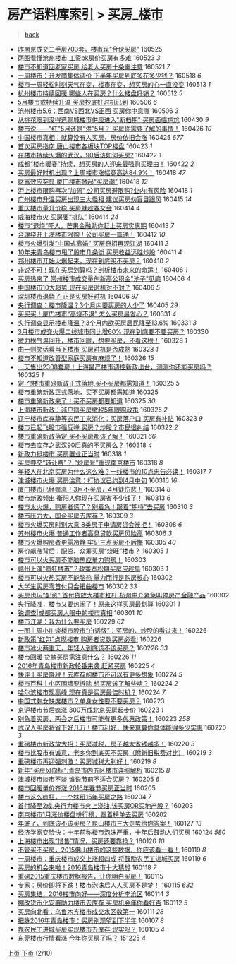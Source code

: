 [房产语料库索引](../../README.md)  > [买房_楼市](买房_楼市.md)
====
> [back](../README.md)

- [昨南京成交二手房703套，楼市现“合伙买房”](http://jkwz.applinzi.com/ittc/6836080749916455940.html#%E6%98%A8%E5%8D%97%E4%BA%AC%E6%88%90%E4%BA%A4%E4%BA%8C%E6%89%8B%E6%88%BF703%E5%A5%97%EF%BC%8C%E6%A5%BC%E5%B8%82%E7%8E%B0%E2%80%9C%E5%90%88%E4%BC%99%E4%B9%B0%E6%88%BF%E2%80%9D) 160525  
- [两图看懂沧州楼市 工资pk房价买房有多难](http://jkwz.applinzi.com/ittc/6835366423740023813.html#%E4%B8%A4%E5%9B%BE%E7%9C%8B%E6%87%82%E6%B2%A7%E5%B7%9E%E6%A5%BC%E5%B8%82+%E5%B7%A5%E8%B5%84pk%E6%88%BF%E4%BB%B7%E4%B9%B0%E6%88%BF%E6%9C%89%E5%A4%9A%E9%9A%BE) 160523 *3* 
- [楼市不知道回老家买房 给老人买房十条需注意](http://jkwz.applinzi.com/ittc/6834746474768106501.html#%E6%A5%BC%E5%B8%82%E4%B8%8D%E7%9F%A5%E9%81%93%E5%9B%9E%E8%80%81%E5%AE%B6%E4%B9%B0%E6%88%BF+%E7%BB%99%E8%80%81%E4%BA%BA%E4%B9%B0%E6%88%BF%E5%8D%81%E6%9D%A1%E9%9C%80%E6%B3%A8%E6%84%8F) 160521 *7* 
- [一周楼市：开发商集体调价 下半年买房到底多花多少钱？](http://jkwz.applinzi.com/ittc/6833110833349264389.html#%E4%B8%80%E5%91%A8%E6%A5%BC%E5%B8%82%EF%BC%9A%E5%BC%80%E5%8F%91%E5%95%86%E9%9B%86%E4%BD%93%E8%B0%83%E4%BB%B7+%E4%B8%8B%E5%8D%8A%E5%B9%B4%E4%B9%B0%E6%88%BF%E5%88%B0%E5%BA%95%E5%A4%9A%E8%8A%B1%E5%A4%9A%E5%B0%91%E9%92%B1%EF%BC%9F) 160518 *6* 
- [楼市一周轻松时刻天气在变，楼市在变，想买房的心一直没变](http://jkwz.applinzi.com/ittc/6831812593278518276.html#%E6%A5%BC%E5%B8%82%E4%B8%80%E5%91%A8%E8%BD%BB%E6%9D%BE%E6%97%B6%E5%88%BB%E5%A4%A9%E6%B0%94%E5%9C%A8%E5%8F%98%EF%BC%8C%E6%A5%BC%E5%B8%82%E5%9C%A8%E5%8F%98%EF%BC%8C%E6%83%B3%E4%B9%B0%E6%88%BF%E7%9A%84%E5%BF%83%E4%B8%80%E7%9B%B4%E6%B2%A1%E5%8F%98) 160513 *1* 
- [杭州楼市持续回暖 哪些人在买房？什么楼盘好销？](http://jkwz.applinzi.com/ittc/6831235947718771716.html#%E6%9D%AD%E5%B7%9E%E6%A5%BC%E5%B8%82%E6%8C%81%E7%BB%AD%E5%9B%9E%E6%9A%96+%E5%93%AA%E4%BA%9B%E4%BA%BA%E5%9C%A8%E4%B9%B0%E6%88%BF%EF%BC%9F%E4%BB%80%E4%B9%88%E6%A5%BC%E7%9B%98%E5%A5%BD%E9%94%80%EF%BC%9F) 160512 *5* 
- [5月楼市或持续升温 买房抄底好时机已到](http://jkwz.applinzi.com/ittc/6829022181933450245.html#5%E6%9C%88%E6%A5%BC%E5%B8%82%E6%88%96%E6%8C%81%E7%BB%AD%E5%8D%87%E6%B8%A9+%E4%B9%B0%E6%88%BF%E6%8A%84%E5%BA%95%E5%A5%BD%E6%97%B6%E6%9C%BA%E5%B7%B2%E5%88%B0) 160506 *6* 
- [沧州楼市5.6：西南VS西北VS正西 买房你中意哪](http://jkwz.applinzi.com/ittc/6829025269968798724.html#%E6%B2%A7%E5%B7%9E%E6%A5%BC%E5%B8%825.6%EF%BC%9A%E8%A5%BF%E5%8D%97VS%E8%A5%BF%E5%8C%97VS%E6%AD%A3%E8%A5%BF+%E4%B9%B0%E6%88%BF%E4%BD%A0%E4%B8%AD%E6%84%8F%E5%93%AA) 160506 *3* 
- [从挑花眼到没得选聊城楼市供应进入&quot;断档期&quot; 买房面临尴尬](http://jkwz.applinzi.com/ittc/6826798255547352068.html#%E4%BB%8E%E6%8C%91%E8%8A%B1%E7%9C%BC%E5%88%B0%E6%B2%A1%E5%BE%97%E9%80%89%E8%81%8A%E5%9F%8E%E6%A5%BC%E5%B8%82%E4%BE%9B%E5%BA%94%E8%BF%9B%E5%85%A5%26quot%3B%E6%96%AD%E6%A1%A3%E6%9C%9F%26quot%3B+%E4%B9%B0%E6%88%BF%E9%9D%A2%E4%B8%B4%E5%B0%B4%E5%B0%AC) 160430 *9* 
- [楼市说——&quot;红&quot;5月还是“洪”5月？ 买房你需要了解的事情！](http://jkwz.applinzi.com/ittc/6825424410051609605.html#%E6%A5%BC%E5%B8%82%E8%AF%B4%E2%80%94%E2%80%94%26quot%3B%E7%BA%A2%26quot%3B5%E6%9C%88%E8%BF%98%E6%98%AF%E2%80%9C%E6%B4%AA%E2%80%9D5%E6%9C%88%EF%BC%9F+%E4%B9%B0%E6%88%BF%E4%BD%A0%E9%9C%80%E8%A6%81%E4%BA%86%E8%A7%A3%E7%9A%84%E4%BA%8B%E6%83%85%EF%BC%81) 160426 *10* 
- [中国楼市真相：就算没有人买房，房价依旧会涨](http://jkwz.applinzi.com/ittc/6823965567153079301.html#%E4%B8%AD%E5%9B%BD%E6%A5%BC%E5%B8%82%E7%9C%9F%E7%9B%B8%EF%BC%9A%E5%B0%B1%E7%AE%97%E6%B2%A1%E6%9C%89%E4%BA%BA%E4%B9%B0%E6%88%BF%EF%BC%8C%E6%88%BF%E4%BB%B7%E4%BE%9D%E6%97%A7%E4%BC%9A%E6%B6%A8) 160425 *677* 
- [首次买房指南 唐山楼市各板块TOP楼盘](http://jkwz.applinzi.com/ittc/6824368876913427460.html#%E9%A6%96%E6%AC%A1%E4%B9%B0%E6%88%BF%E6%8C%87%E5%8D%97+%E5%94%90%E5%B1%B1%E6%A5%BC%E5%B8%82%E5%90%84%E6%9D%BF%E5%9D%97TOP%E6%A5%BC%E7%9B%98) 160423 *1* 
- [在楼市持续火爆的武汉，90后该如何买房?](http://jkwz.applinzi.com/ittc/6823967251220677637.html#%E5%9C%A8%E6%A5%BC%E5%B8%82%E6%8C%81%E7%BB%AD%E7%81%AB%E7%88%86%E7%9A%84%E6%AD%A6%E6%B1%89%EF%BC%8C90%E5%90%8E%E8%AF%A5%E5%A6%82%E4%BD%95%E4%B9%B0%E6%88%BF%3F) 160422 *1* 
- [成都“楼市暖春”持续，想买房的人迎来最强购买理由！](http://jkwz.applinzi.com/ittc/6823955351212655621.html#%E6%88%90%E9%83%BD%E2%80%9C%E6%A5%BC%E5%B8%82%E6%9A%96%E6%98%A5%E2%80%9D%E6%8C%81%E7%BB%AD%EF%BC%8C%E6%83%B3%E4%B9%B0%E6%88%BF%E7%9A%84%E4%BA%BA%E8%BF%8E%E6%9D%A5%E6%9C%80%E5%BC%BA%E8%B4%AD%E4%B9%B0%E7%90%86%E7%94%B1%EF%BC%81) 160422 *2* 
- [买房最好时机出现？上周楼市涨幅竟高达84.9%！](http://jkwz.applinzi.com/ittc/6822523115628135428.html#%E4%B9%B0%E6%88%BF%E6%9C%80%E5%A5%BD%E6%97%B6%E6%9C%BA%E5%87%BA%E7%8E%B0%EF%BC%9F%E4%B8%8A%E5%91%A8%E6%A5%BC%E5%B8%82%E6%B6%A8%E5%B9%85%E7%AB%9F%E9%AB%98%E8%BE%BE84.9%25%EF%BC%81) 160418 *47* 
- [财富效应突显 厦门楼市掀起“买房潮”](http://jkwz.applinzi.com/ittc/6822444532511540228.html#%E8%B4%A2%E5%AF%8C%E6%95%88%E5%BA%94%E7%AA%81%E6%98%BE+%E5%8E%A6%E9%97%A8%E6%A5%BC%E5%B8%82%E6%8E%80%E8%B5%B7%E2%80%9C%E4%B9%B0%E6%88%BF%E6%BD%AE%E2%80%9D) 160418 *12* 
- [沪上楼市限购再次&quot;加码&quot; 公司买房避限购?业内:有风险](http://jkwz.applinzi.com/ittc/6822375478690055173.html#%E6%B2%AA%E4%B8%8A%E6%A5%BC%E5%B8%82%E9%99%90%E8%B4%AD%E5%86%8D%E6%AC%A1%26quot%3B%E5%8A%A0%E7%A0%81%26quot%3B+%E5%85%AC%E5%8F%B8%E4%B9%B0%E6%88%BF%E9%81%BF%E9%99%90%E8%B4%AD%3F%E4%B8%9A%E5%86%85%3A%E6%9C%89%E9%A3%8E%E9%99%A9) 160418 *1* 
- [广州楼市升温买房出现三大怪相 建议买房勿盲目跟风](http://jkwz.applinzi.com/ittc/6821238134796715012.html#%E5%B9%BF%E5%B7%9E%E6%A5%BC%E5%B8%82%E5%8D%87%E6%B8%A9%E4%B9%B0%E6%88%BF%E5%87%BA%E7%8E%B0%E4%B8%89%E5%A4%A7%E6%80%AA%E7%9B%B8+%E5%BB%BA%E8%AE%AE%E4%B9%B0%E6%88%BF%E5%8B%BF%E7%9B%B2%E7%9B%AE%E8%B7%9F%E9%A3%8E) 160415 *14* 
- [重庆楼市量升价稳 买房就趁春交会](http://jkwz.applinzi.com/ittc/6820995486936728580.html#%E9%87%8D%E5%BA%86%E6%A5%BC%E5%B8%82%E9%87%8F%E5%8D%87%E4%BB%B7%E7%A8%B3+%E4%B9%B0%E6%88%BF%E5%B0%B1%E8%B6%81%E6%98%A5%E4%BA%A4%E4%BC%9A) 160414 *4* 
- [威海楼市火 买房要“排队”](http://jkwz.applinzi.com/ittc/6820844896604652549.html#%E5%A8%81%E6%B5%B7%E6%A5%BC%E5%B8%82%E7%81%AB+%E4%B9%B0%E6%88%BF%E8%A6%81%E2%80%9C%E6%8E%92%E9%98%9F%E2%80%9D) 160414 *24* 
- [楼市“退烧”吓人，芒果金融助你赶上买房实惠期](http://jkwz.applinzi.com/ittc/6820603554762851332.html#%E6%A5%BC%E5%B8%82%E2%80%9C%E9%80%80%E7%83%A7%E2%80%9D%E5%90%93%E4%BA%BA%EF%BC%8C%E8%8A%92%E6%9E%9C%E9%87%91%E8%9E%8D%E5%8A%A9%E4%BD%A0%E8%B5%B6%E4%B8%8A%E4%B9%B0%E6%88%BF%E5%AE%9E%E6%83%A0%E6%9C%9F) 160413 *7* 
- [合理绕开上海楼市限购！公司买房一篇通！](http://jkwz.applinzi.com/ittc/6820220606830085124.html#%E5%90%88%E7%90%86%E7%BB%95%E5%BC%80%E4%B8%8A%E6%B5%B7%E6%A5%BC%E5%B8%82%E9%99%90%E8%B4%AD%EF%BC%81%E5%85%AC%E5%8F%B8%E4%B9%B0%E6%88%BF%E4%B8%80%E7%AF%87%E9%80%9A%EF%BC%81) 160412 *10* 
- [楼市火爆引发“中国式离婚” 买房奇招再现江湖](http://jkwz.applinzi.com/ittc/6819872978141447173.html#%E6%A5%BC%E5%B8%82%E7%81%AB%E7%88%86%E5%BC%95%E5%8F%91%E2%80%9C%E4%B8%AD%E5%9B%BD%E5%BC%8F%E7%A6%BB%E5%A9%9A%E2%80%9D+%E4%B9%B0%E6%88%BF%E5%A5%87%E6%8B%9B%E5%86%8D%E7%8E%B0%E6%B1%9F%E6%B9%96) 160411 *2* 
- [10年来青岛楼市甩了股市几条街 买房收益远胜炒股](http://jkwz.applinzi.com/ittc/6819729226605265925.html#10%E5%B9%B4%E6%9D%A5%E9%9D%92%E5%B2%9B%E6%A5%BC%E5%B8%82%E7%94%A9%E4%BA%86%E8%82%A1%E5%B8%82%E5%87%A0%E6%9D%A1%E8%A1%97+%E4%B9%B0%E6%88%BF%E6%94%B6%E7%9B%8A%E8%BF%9C%E8%83%9C%E7%82%92%E8%82%A1) 160411 *4* 
- [郑州楼市开始火爆起来，现在到底买不买房？](http://jkwz.applinzi.com/ittc/6819603589290787844.html#%E9%83%91%E5%B7%9E%E6%A5%BC%E5%B8%82%E5%BC%80%E5%A7%8B%E7%81%AB%E7%88%86%E8%B5%B7%E6%9D%A5%EF%BC%8C%E7%8E%B0%E5%9C%A8%E5%88%B0%E5%BA%95%E4%B9%B0%E4%B8%8D%E4%B9%B0%E6%88%BF%EF%BC%9F) 160410 *2* 
- [非说不可！现在买房划算吗？剖析楼市未来的命运！](http://jkwz.applinzi.com/ittc/6818076923863237636.html#%E9%9D%9E%E8%AF%B4%E4%B8%8D%E5%8F%AF%EF%BC%81%E7%8E%B0%E5%9C%A8%E4%B9%B0%E6%88%BF%E5%88%92%E7%AE%97%E5%90%97%EF%BC%9F%E5%89%96%E6%9E%90%E6%A5%BC%E5%B8%82%E6%9C%AA%E6%9D%A5%E7%9A%84%E5%91%BD%E8%BF%90%EF%BC%81) 160406 *1* 
- [买房热来了 常州楼市成交量创新高公积金&quot;池子&quot;见底](http://jkwz.applinzi.com/ittc/6818027570867995652.html#%E4%B9%B0%E6%88%BF%E7%83%AD%E6%9D%A5%E4%BA%86+%E5%B8%B8%E5%B7%9E%E6%A5%BC%E5%B8%82%E6%88%90%E4%BA%A4%E9%87%8F%E5%88%9B%E6%96%B0%E9%AB%98%E5%85%AC%E7%A7%AF%E9%87%91%26quot%3B%E6%B1%A0%E5%AD%90%26quot%3B%E8%A7%81%E5%BA%95) 160406 *4* 
- [中国楼市10大趋势 现在买房时机对不对？](http://jkwz.applinzi.com/ittc/6817903097976210436.html#%E4%B8%AD%E5%9B%BD%E6%A5%BC%E5%B8%8210%E5%A4%A7%E8%B6%8B%E5%8A%BF+%E7%8E%B0%E5%9C%A8%E4%B9%B0%E6%88%BF%E6%97%B6%E6%9C%BA%E5%AF%B9%E4%B8%8D%E5%AF%B9%EF%BC%9F) 160406 *5* 
- [深圳楼市退烧了  正是买房好时机](http://jkwz.applinzi.com/ittc/6817904657019962373.html#%E6%B7%B1%E5%9C%B3%E6%A5%BC%E5%B8%82%E9%80%80%E7%83%A7%E4%BA%86++%E6%AD%A3%E6%98%AF%E4%B9%B0%E6%88%BF%E5%A5%BD%E6%97%B6%E6%9C%BA) 160406 *97* 
- [央行调查：楼市降温？3个月内要买房的人少了](http://jkwz.applinzi.com/ittc/6817556795224491012.html#%E5%A4%AE%E8%A1%8C%E8%B0%83%E6%9F%A5%EF%BC%9A%E6%A5%BC%E5%B8%82%E9%99%8D%E6%B8%A9%EF%BC%9F3%E4%B8%AA%E6%9C%88%E5%86%85%E8%A6%81%E4%B9%B0%E6%88%BF%E7%9A%84%E4%BA%BA%E5%B0%91%E4%BA%86) 160405 *29* 
- [买买买！厦门楼市“高烧不退” 怎么买房最省心？](http://jkwz.applinzi.com/ittc/6815822424838767621.html#%E4%B9%B0%E4%B9%B0%E4%B9%B0%EF%BC%81%E5%8E%A6%E9%97%A8%E6%A5%BC%E5%B8%82%E2%80%9C%E9%AB%98%E7%83%A7%E4%B8%8D%E9%80%80%E2%80%9D+%E6%80%8E%E4%B9%88%E4%B9%B0%E6%88%BF%E6%9C%80%E7%9C%81%E5%BF%83%EF%BC%9F) 160331 *4* 
- [央行调查显示楼市降温？3个月内欲买房居民降至13.6%](http://jkwz.applinzi.com/ittc/6815815007673517061.html#%E5%A4%AE%E8%A1%8C%E8%B0%83%E6%9F%A5%E6%98%BE%E7%A4%BA%E6%A5%BC%E5%B8%82%E9%99%8D%E6%B8%A9%EF%BC%9F3%E4%B8%AA%E6%9C%88%E5%86%85%E6%AC%B2%E4%B9%B0%E6%88%BF%E5%B1%85%E6%B0%91%E9%99%8D%E8%87%B313.6%25) 160331 *3* 
- [3月楼市成交火爆二线城市同比增60% 现在到底要不要买房？](http://jkwz.applinzi.com/ittc/6815441557469529092.html#3%E6%9C%88%E6%A5%BC%E5%B8%82%E6%88%90%E4%BA%A4%E7%81%AB%E7%88%86%E4%BA%8C%E7%BA%BF%E5%9F%8E%E5%B8%82%E5%90%8C%E6%AF%94%E5%A2%9E60%25+%E7%8E%B0%E5%9C%A8%E5%88%B0%E5%BA%95%E8%A6%81%E4%B8%8D%E8%A6%81%E4%B9%B0%E6%88%BF%EF%BC%9F) 160330  
- [微力榜气温回升，楼市回暖，想要买房，还看这榜！](http://jkwz.applinzi.com/ittc/6814709299863356421.html#%E5%BE%AE%E5%8A%9B%E6%A6%9C%E6%B0%94%E6%B8%A9%E5%9B%9E%E5%8D%87%EF%BC%8C%E6%A5%BC%E5%B8%82%E5%9B%9E%E6%9A%96%EF%BC%8C%E6%83%B3%E8%A6%81%E4%B9%B0%E6%88%BF%EF%BC%8C%E8%BF%98%E7%9C%8B%E8%BF%99%E6%A6%9C%EF%BC%81) 160328 *1* 
- [由一则笑话看当下楼市 买房时机是否成熟](http://jkwz.applinzi.com/ittc/6814596551405995012.html#%E7%94%B1%E4%B8%80%E5%88%99%E7%AC%91%E8%AF%9D%E7%9C%8B%E5%BD%93%E4%B8%8B%E6%A5%BC%E5%B8%82+%E4%B9%B0%E6%88%BF%E6%97%B6%E6%9C%BA%E6%98%AF%E5%90%A6%E6%88%90%E7%86%9F) 160328 *1* 
- [楼市不知道改善型家庭买房有麻烦了！](http://jkwz.applinzi.com/ittc/6813967713630159877.html#%E6%A5%BC%E5%B8%82%E4%B8%8D%E7%9F%A5%E9%81%93%E6%94%B9%E5%96%84%E5%9E%8B%E5%AE%B6%E5%BA%AD%E4%B9%B0%E6%88%BF%E6%9C%89%E9%BA%BB%E7%83%A6%E4%BA%86%EF%BC%81) 160326 *15* 
- [一天售出2308套房！上海最严楼市调控新政出台，测测你还能买房吗？](http://jkwz.applinzi.com/ittc/6813626505561113605.html#%E4%B8%80%E5%A4%A9%E5%94%AE%E5%87%BA2308%E5%A5%97%E6%88%BF%EF%BC%81%E4%B8%8A%E6%B5%B7%E6%9C%80%E4%B8%A5%E6%A5%BC%E5%B8%82%E8%B0%83%E6%8E%A7%E6%96%B0%E6%94%BF%E5%87%BA%E5%8F%B0%EF%BC%8C%E6%B5%8B%E6%B5%8B%E4%BD%A0%E8%BF%98%E8%83%BD%E4%B9%B0%E6%88%BF%E5%90%97%EF%BC%9F) 160325 *1* 
- [定了!楼市重磅新政正式落地,买不买房都需知道！](http://jkwz.applinzi.com/ittc/6813624799955780612.html#%E5%AE%9A%E4%BA%86%21%E6%A5%BC%E5%B8%82%E9%87%8D%E7%A3%85%E6%96%B0%E6%94%BF%E6%AD%A3%E5%BC%8F%E8%90%BD%E5%9C%B0%2C%E4%B9%B0%E4%B8%8D%E4%B9%B0%E6%88%BF%E9%83%BD%E9%9C%80%E7%9F%A5%E9%81%93%EF%BC%81) 160325 *5* 
- [楼市重磅新政正式落地，买不买房都需知道](http://jkwz.applinzi.com/ittc/6813595840836797444.html#%E6%A5%BC%E5%B8%82%E9%87%8D%E7%A3%85%E6%96%B0%E6%94%BF%E6%AD%A3%E5%BC%8F%E8%90%BD%E5%9C%B0%EF%BC%8C%E4%B9%B0%E4%B8%8D%E4%B9%B0%E6%88%BF%E9%83%BD%E9%9C%80%E7%9F%A5%E9%81%93) 160325  
- [楼市重磅新政来了！买不买房都要知道](http://jkwz.applinzi.com/ittc/6813543493049779205.html#%E6%A5%BC%E5%B8%82%E9%87%8D%E7%A3%85%E6%96%B0%E6%94%BF%E6%9D%A5%E4%BA%86%EF%BC%81%E4%B9%B0%E4%B8%8D%E4%B9%B0%E6%88%BF%E9%83%BD%E8%A6%81%E7%9F%A5%E9%81%93) 160325 *30* 
- [上海楼市新政：非户籍买房缴税5年限购政策](http://jkwz.applinzi.com/ittc/6813474040941380612.html#%E4%B8%8A%E6%B5%B7%E6%A5%BC%E5%B8%82%E6%96%B0%E6%94%BF%EF%BC%9A%E9%9D%9E%E6%88%B7%E7%B1%8D%E4%B9%B0%E6%88%BF%E7%BC%B4%E7%A8%8E5%E5%B9%B4%E9%99%90%E8%B4%AD%E6%94%BF%E7%AD%96) 160325 *2* 
- [辽宁楼市库存静等农民工来消化：买房落户口 买房有补贴](http://jkwz.applinzi.com/ittc/6812729886334518276.html#%E8%BE%BD%E5%AE%81%E6%A5%BC%E5%B8%82%E5%BA%93%E5%AD%98%E9%9D%99%E7%AD%89%E5%86%9C%E6%B0%91%E5%B7%A5%E6%9D%A5%E6%B6%88%E5%8C%96%EF%BC%9A%E4%B9%B0%E6%88%BF%E8%90%BD%E6%88%B7%E5%8F%A3+%E4%B9%B0%E6%88%BF%E6%9C%89%E8%A1%A5%E8%B4%B4) 160323 *9* 
- [楼市已起飞股市强反弹 买房？炒股？市民很纠结](http://jkwz.applinzi.com/ittc/6812324421494637573.html#%E6%A5%BC%E5%B8%82%E5%B7%B2%E8%B5%B7%E9%A3%9E%E8%82%A1%E5%B8%82%E5%BC%BA%E5%8F%8D%E5%BC%B9+%E4%B9%B0%E6%88%BF%EF%BC%9F%E7%82%92%E8%82%A1%EF%BC%9F%E5%B8%82%E6%B0%91%E5%BE%88%E7%BA%A0%E7%BB%93) 160322 *2* 
- [楼市重磅新政落定 买不买房都该了解！](http://jkwz.applinzi.com/ittc/6812071959403693060.html#%E6%A5%BC%E5%B8%82%E9%87%8D%E7%A3%85%E6%96%B0%E6%94%BF%E8%90%BD%E5%AE%9A+%E4%B9%B0%E4%B8%8D%E4%B9%B0%E6%88%BF%E9%83%BD%E8%AF%A5%E4%BA%86%E8%A7%A3%EF%BC%81) 160321 *66* 
- [楼市去库存之武汉90后真的不买房么？](http://jkwz.applinzi.com/ittc/6810956791634461701.html#%E6%A5%BC%E5%B8%82%E5%8E%BB%E5%BA%93%E5%AD%98%E4%B9%8B%E6%AD%A6%E6%B1%8990%E5%90%8E%E7%9C%9F%E7%9A%84%E4%B8%8D%E4%B9%B0%E6%88%BF%E4%B9%88%EF%BC%9F) 160318 *4* 
- [新政力挺楼市 买房置业正当时](http://jkwz.applinzi.com/ittc/6810598602321691653.html#%E6%96%B0%E6%94%BF%E5%8A%9B%E6%8C%BA%E6%A5%BC%E5%B8%82+%E4%B9%B0%E6%88%BF%E7%BD%AE%E4%B8%9A%E6%AD%A3%E5%BD%93%E6%97%B6) 160318 *1* 
- [买房要交“转让费”？ “炒房号”重现南京楼市](http://jkwz.applinzi.com/ittc/6810808310567535620.html#%E4%B9%B0%E6%88%BF%E8%A6%81%E4%BA%A4%E2%80%9C%E8%BD%AC%E8%AE%A9%E8%B4%B9%E2%80%9D%EF%BC%9F+%E2%80%9C%E7%82%92%E6%88%BF%E5%8F%B7%E2%80%9D%E9%87%8D%E7%8E%B0%E5%8D%97%E4%BA%AC%E6%A5%BC%E5%B8%82) 160318 *8* 
- [年轻人在北京买房为什么这么难？一线楼市的10点忠告必读！](http://jkwz.applinzi.com/ittc/6810577611654693893.html#%E5%B9%B4%E8%BD%BB%E4%BA%BA%E5%9C%A8%E5%8C%97%E4%BA%AC%E4%B9%B0%E6%88%BF%E4%B8%BA%E4%BB%80%E4%B9%88%E8%BF%99%E4%B9%88%E9%9A%BE%EF%BC%9F%E4%B8%80%E7%BA%BF%E6%A5%BC%E5%B8%82%E7%9A%8410%E7%82%B9%E5%BF%A0%E5%91%8A%E5%BF%85%E8%AF%BB%EF%BC%81) 160317 *7* 
- [津城楼市火爆 买房注意：打协议已约到4月中旬](http://jkwz.applinzi.com/ittc/6810114731037688837.html#%E6%B4%A5%E5%9F%8E%E6%A5%BC%E5%B8%82%E7%81%AB%E7%88%86+%E4%B9%B0%E6%88%BF%E6%B3%A8%E6%84%8F%EF%BC%9A%E6%89%93%E5%8D%8F%E8%AE%AE%E5%B7%B2%E7%BA%A6%E5%88%B04%E6%9C%88%E4%B8%AD%E6%97%AC) 160316 *16* 
- [厦门楼市已经疯涨！3月不买房，4月徒伤悲！](http://jkwz.applinzi.com/ittc/6809419188007355397.html#%E5%8E%A6%E9%97%A8%E6%A5%BC%E5%B8%82%E5%B7%B2%E7%BB%8F%E7%96%AF%E6%B6%A8%EF%BC%813%E6%9C%88%E4%B8%8D%E4%B9%B0%E6%88%BF%EF%BC%8C4%E6%9C%88%E5%BE%92%E4%BC%A4%E6%82%B2%EF%BC%81) 160314 *8* 
- [楼市新政频出 衡阳人你现在买房省不少钱了！](http://jkwz.applinzi.com/ittc/6809105721857672196.html#%E6%A5%BC%E5%B8%82%E6%96%B0%E6%94%BF%E9%A2%91%E5%87%BA+%E8%A1%A1%E9%98%B3%E4%BA%BA%E4%BD%A0%E7%8E%B0%E5%9C%A8%E4%B9%B0%E6%88%BF%E7%9C%81%E4%B8%8D%E5%B0%91%E9%92%B1%E4%BA%86%EF%BC%81) 160313 *6* 
- [楼市太火爆，购房者慌了？别着急！跟着“期待”去买房](http://jkwz.applinzi.com/ittc/6807849151844844549.html#%E6%A5%BC%E5%B8%82%E5%A4%AA%E7%81%AB%E7%88%86%EF%BC%8C%E8%B4%AD%E6%88%BF%E8%80%85%E6%85%8C%E4%BA%86%EF%BC%9F%E5%88%AB%E7%9D%80%E6%80%A5%EF%BC%81%E8%B7%9F%E7%9D%80%E2%80%9C%E6%9C%9F%E5%BE%85%E2%80%9D%E5%8E%BB%E4%B9%B0%E6%88%BF) 160310 *3* 
- [楼市压力大，国企买房去库存？](http://jkwz.applinzi.com/ittc/6807525875612386309.html#%E6%A5%BC%E5%B8%82%E5%8E%8B%E5%8A%9B%E5%A4%A7%EF%BC%8C%E5%9B%BD%E4%BC%81%E4%B9%B0%E6%88%BF%E5%8E%BB%E5%BA%93%E5%AD%98%EF%BC%9F) 160309 *3* 
- [楼市火爆买房时别大意 8类房子申请房贷会被拒！](http://jkwz.applinzi.com/ittc/6807246779393246213.html#%E6%A5%BC%E5%B8%82%E7%81%AB%E7%88%86%E4%B9%B0%E6%88%BF%E6%97%B6%E5%88%AB%E5%A4%A7%E6%84%8F+8%E7%B1%BB%E6%88%BF%E5%AD%90%E7%94%B3%E8%AF%B7%E6%88%BF%E8%B4%B7%E4%BC%9A%E8%A2%AB%E6%8B%92%EF%BC%81) 160308 *6* 
- [苏州楼市火爆 普通工作者高息贷款买房风险高](http://jkwz.applinzi.com/ittc/6806525646620591108.html#%E8%8B%8F%E5%B7%9E%E6%A5%BC%E5%B8%82%E7%81%AB%E7%88%86+%E6%99%AE%E9%80%9A%E5%B7%A5%E4%BD%9C%E8%80%85%E9%AB%98%E6%81%AF%E8%B4%B7%E6%AC%BE%E4%B9%B0%E6%88%BF%E9%A3%8E%E9%99%A9%E9%AB%98) 160306 *3* 
- [楼市火爆购房者更需冷静 牢记三点买房不后悔](http://jkwz.applinzi.com/ittc/6806146920409990148.html#%E6%A5%BC%E5%B8%82%E7%81%AB%E7%88%86%E8%B4%AD%E6%88%BF%E8%80%85%E6%9B%B4%E9%9C%80%E5%86%B7%E9%9D%99+%E7%89%A2%E8%AE%B0%E4%B8%89%E7%82%B9%E4%B9%B0%E6%88%BF%E4%B8%8D%E5%90%8E%E6%82%94) 160305 *40* 
- [房价飙涨背后：配资、众筹买房“烧旺”楼市？](http://jkwz.applinzi.com/ittc/6805698571433149444.html#%E6%88%BF%E4%BB%B7%E9%A3%99%E6%B6%A8%E8%83%8C%E5%90%8E%EF%BC%9A%E9%85%8D%E8%B5%84%E3%80%81%E4%BC%97%E7%AD%B9%E4%B9%B0%E6%88%BF%E2%80%9C%E7%83%A7%E6%97%BA%E2%80%9D%E6%A5%BC%E5%B8%82%EF%BC%9F) 160305 *1* 
- [楼市可以火买房不能脑热应量力购房！](http://jkwz.applinzi.com/ittc/6805427653876122629.html#%E6%A5%BC%E5%B8%82%E5%8F%AF%E4%BB%A5%E7%81%AB%E4%B9%B0%E6%88%BF%E4%B8%8D%E8%83%BD%E8%84%91%E7%83%AD%E5%BA%94%E9%87%8F%E5%8A%9B%E8%B4%AD%E6%88%BF%EF%BC%81) 160303  
- [赣州上演“疯狂楼市”？政策宽松期买房应趁早](http://jkwz.applinzi.com/ittc/6805427507113247749.html#%E8%B5%A3%E5%B7%9E%E4%B8%8A%E6%BC%94%E2%80%9C%E7%96%AF%E7%8B%82%E6%A5%BC%E5%B8%82%E2%80%9D%EF%BC%9F%E6%94%BF%E7%AD%96%E5%AE%BD%E6%9D%BE%E6%9C%9F%E4%B9%B0%E6%88%BF%E5%BA%94%E8%B6%81%E6%97%A9) 160303 *1* 
- [楼市可以火热买房不能脑热 量力而行是购房核心](http://jkwz.applinzi.com/ittc/6804995830478013445.html#%E6%A5%BC%E5%B8%82%E5%8F%AF%E4%BB%A5%E7%81%AB%E7%83%AD%E4%B9%B0%E6%88%BF%E4%B8%8D%E8%83%BD%E8%84%91%E7%83%AD+%E9%87%8F%E5%8A%9B%E8%80%8C%E8%A1%8C%E6%98%AF%E8%B4%AD%E6%88%BF%E6%A0%B8%E5%BF%83) 160302  
- [大学生买房零首付只会扭曲楼市](http://jkwz.applinzi.com/ittc/6804924164083287045.html#%E5%A4%A7%E5%AD%A6%E7%94%9F%E4%B9%B0%E6%88%BF%E9%9B%B6%E9%A6%96%E4%BB%98%E5%8F%AA%E4%BC%9A%E6%89%AD%E6%9B%B2%E6%A5%BC%E5%B8%82) 160302 *33* 
- [买房也玩“配资” 首付贷放大楼市杠杆 杭州中介紧急叫停房产金融产品](http://jkwz.applinzi.com/ittc/6804875652746445829.html#%E4%B9%B0%E6%88%BF%E4%B9%9F%E7%8E%A9%E2%80%9C%E9%85%8D%E8%B5%84%E2%80%9D+%E9%A6%96%E4%BB%98%E8%B4%B7%E6%94%BE%E5%A4%A7%E6%A5%BC%E5%B8%82%E6%9D%A0%E6%9D%86+%E6%9D%AD%E5%B7%9E%E4%B8%AD%E4%BB%8B%E7%B4%A7%E6%80%A5%E5%8F%AB%E5%81%9C%E6%88%BF%E4%BA%A7%E9%87%91%E8%9E%8D%E4%BA%A7%E5%93%81) 160302  
- [央行降准，楼市又要热闹了！原来这样买房最划算](http://jkwz.applinzi.com/ittc/6804581521981703173.html#%E5%A4%AE%E8%A1%8C%E9%99%8D%E5%87%86%EF%BC%8C%E6%A5%BC%E5%B8%82%E5%8F%88%E8%A6%81%E7%83%AD%E9%97%B9%E4%BA%86%EF%BC%81%E5%8E%9F%E6%9D%A5%E8%BF%99%E6%A0%B7%E4%B9%B0%E6%88%BF%E6%9C%80%E5%88%92%E7%AE%97) 160301 *1* 
- [锐调查|成都买房人眼中的楼市真相](http://jkwz.applinzi.com/ittc/6804568786136990724.html#%E9%94%90%E8%B0%83%E6%9F%A5%7C%E6%88%90%E9%83%BD%E4%B9%B0%E6%88%BF%E4%BA%BA%E7%9C%BC%E4%B8%AD%E7%9A%84%E6%A5%BC%E5%B8%82%E7%9C%9F%E7%9B%B8) 160301 *10* 
- [楼市江湖：我为什么要买房](http://jkwz.applinzi.com/ittc/6804186896863331333.html#%E6%A5%BC%E5%B8%82%E6%B1%9F%E6%B9%96%EF%BC%9A%E6%88%91%E4%B8%BA%E4%BB%80%E4%B9%88%E8%A6%81%E4%B9%B0%E6%88%BF) 160229 *62* 
- [一图｜周小川谈楼市股市“白话版”：买房的、炒股的看过来！](http://jkwz.applinzi.com/ittc/6803230736412836868.html#%E4%B8%80%E5%9B%BE%EF%BD%9C%E5%91%A8%E5%B0%8F%E5%B7%9D%E8%B0%88%E6%A5%BC%E5%B8%82%E8%82%A1%E5%B8%82%E2%80%9C%E7%99%BD%E8%AF%9D%E7%89%88%E2%80%9D%EF%BC%9A%E4%B9%B0%E6%88%BF%E7%9A%84%E3%80%81%E7%82%92%E8%82%A1%E7%9A%84%E7%9C%8B%E8%BF%87%E6%9D%A5%EF%BC%81) 160226  
- [新政策&quot;红包&quot;点燃楼市 购房者贷款买房必看!](http://jkwz.applinzi.com/ittc/6803181333954167812.html#%E6%96%B0%E6%94%BF%E7%AD%96%26quot%3B%E7%BA%A2%E5%8C%85%26quot%3B%E7%82%B9%E7%87%83%E6%A5%BC%E5%B8%82+%E8%B4%AD%E6%88%BF%E8%80%85%E8%B4%B7%E6%AC%BE%E4%B9%B0%E6%88%BF%E5%BF%85%E7%9C%8B%21) 160226  
- [楼市冰火两重天，年轻人到底该不该买房？](http://jkwz.applinzi.com/ittc/6803160298370368516.html#%E6%A5%BC%E5%B8%82%E5%86%B0%E7%81%AB%E4%B8%A4%E9%87%8D%E5%A4%A9%EF%BC%8C%E5%B9%B4%E8%BD%BB%E4%BA%BA%E5%88%B0%E5%BA%95%E8%AF%A5%E4%B8%8D%E8%AF%A5%E4%B9%B0%E6%88%BF%EF%BC%9F) 160226 *33* 
- [楼市回暖  贷款买房需注意什么？](http://jkwz.applinzi.com/ittc/6803160811069506565.html#%E6%A5%BC%E5%B8%82%E5%9B%9E%E6%9A%96++%E8%B4%B7%E6%AC%BE%E4%B9%B0%E6%88%BF%E9%9C%80%E6%B3%A8%E6%84%8F%E4%BB%80%E4%B9%88%EF%BC%9F) 160226 *11* 
- [2016年青岛楼市新政轮番来袭 赶紧买房](http://jkwz.applinzi.com/ittc/6802763290358842372.html#2016%E5%B9%B4%E9%9D%92%E5%B2%9B%E6%A5%BC%E5%B8%82%E6%96%B0%E6%94%BF%E8%BD%AE%E7%95%AA%E6%9D%A5%E8%A2%AD+%E8%B5%B6%E7%B4%A7%E4%B9%B0%E6%88%BF) 160225 *4* 
- [快评丨买房降税！去库存的楼市还可以有更多想象](http://jkwz.applinzi.com/ittc/6802418391889478660.html#%E5%BF%AB%E8%AF%84%E4%B8%A8%E4%B9%B0%E6%88%BF%E9%99%8D%E7%A8%8E%EF%BC%81%E5%8E%BB%E5%BA%93%E5%AD%98%E7%9A%84%E6%A5%BC%E5%B8%82%E8%BF%98%E5%8F%AF%E4%BB%A5%E6%9C%89%E6%9B%B4%E5%A4%9A%E6%83%B3%E8%B1%A1) 160224 *5* 
- [楼市百科｜小区围墙要拆除 想买房该了解些啥？](http://jkwz.applinzi.com/ittc/6802399114604053508.html#%E6%A5%BC%E5%B8%82%E7%99%BE%E7%A7%91%EF%BD%9C%E5%B0%8F%E5%8C%BA%E5%9B%B4%E5%A2%99%E8%A6%81%E6%8B%86%E9%99%A4+%E6%83%B3%E4%B9%B0%E6%88%BF%E8%AF%A5%E4%BA%86%E8%A7%A3%E4%BA%9B%E5%95%A5%EF%BC%9F) 160224 *2* 
- [哈尔滨楼市现高峰 现在真是买房最佳时机？](http://jkwz.applinzi.com/ittc/6802300231160955908.html#%E5%93%88%E5%B0%94%E6%BB%A8%E6%A5%BC%E5%B8%82%E7%8E%B0%E9%AB%98%E5%B3%B0+%E7%8E%B0%E5%9C%A8%E7%9C%9F%E6%98%AF%E4%B9%B0%E6%88%BF%E6%9C%80%E4%BD%B3%E6%97%B6%E6%9C%BA%EF%BC%9F) 160224 *7* 
- [中国式剩女缺席楼市？单身女性要不要买房？](http://jkwz.applinzi.com/ittc/6802083505802576900.html#%E4%B8%AD%E5%9B%BD%E5%BC%8F%E5%89%A9%E5%A5%B3%E7%BC%BA%E5%B8%AD%E6%A5%BC%E5%B8%82%EF%BC%9F%E5%8D%95%E8%BA%AB%E5%A5%B3%E6%80%A7%E8%A6%81%E4%B8%8D%E8%A6%81%E4%B9%B0%E6%88%BF%EF%BC%9F) 160223  
- [京沪楼市节后疯涨 300万成北京买房起步价](http://jkwz.applinzi.com/ittc/6802052555093836805.html#%E4%BA%AC%E6%B2%AA%E6%A5%BC%E5%B8%82%E8%8A%82%E5%90%8E%E7%96%AF%E6%B6%A8+300%E4%B8%87%E6%88%90%E5%8C%97%E4%BA%AC%E4%B9%B0%E6%88%BF%E8%B5%B7%E6%AD%A5%E4%BB%B7) 160223 *1* 
- [别急着买房，两会之后楼市可能有更多优惠政策！](http://jkwz.applinzi.com/ittc/6801981309241000965.html#%E5%88%AB%E6%80%A5%E7%9D%80%E4%B9%B0%E6%88%BF%EF%BC%8C%E4%B8%A4%E4%BC%9A%E4%B9%8B%E5%90%8E%E6%A5%BC%E5%B8%82%E5%8F%AF%E8%83%BD%E6%9C%89%E6%9B%B4%E5%A4%9A%E4%BC%98%E6%83%A0%E6%94%BF%E7%AD%96%EF%BC%81) 160223 *258* 
- [武汉人买房将省下好几万！楼市利好，快来算算你具体能得多少实惠](http://jkwz.applinzi.com/ittc/6800822415298921477.html#%E6%AD%A6%E6%B1%89%E4%BA%BA%E4%B9%B0%E6%88%BF%E5%B0%86%E7%9C%81%E4%B8%8B%E5%A5%BD%E5%87%A0%E4%B8%87%EF%BC%81%E6%A5%BC%E5%B8%82%E5%88%A9%E5%A5%BD%EF%BC%8C%E5%BF%AB%E6%9D%A5%E7%AE%97%E7%AE%97%E4%BD%A0%E5%85%B7%E4%BD%93%E8%83%BD%E5%BE%97%E5%A4%9A%E5%B0%91%E5%AE%9E%E6%83%A0) 160220 *3* 
- [重磅楼市新政放大招：买房减税，房子越大省钱越多！](http://jkwz.applinzi.com/ittc/6800821405268575236.html#%E9%87%8D%E7%A3%85%E6%A5%BC%E5%B8%82%E6%96%B0%E6%94%BF%E6%94%BE%E5%A4%A7%E6%8B%9B%EF%BC%9A%E4%B9%B0%E6%88%BF%E5%87%8F%E7%A8%8E%EF%BC%8C%E6%88%BF%E5%AD%90%E8%B6%8A%E5%A4%A7%E7%9C%81%E9%92%B1%E8%B6%8A%E5%A4%9A%EF%BC%81) 160220 *3* 
- [楼市比股市有诚意，老乡你到底买不买房（附新旧税费对比）](http://jkwz.applinzi.com/ittc/6800663382533342212.html#%E6%A5%BC%E5%B8%82%E6%AF%94%E8%82%A1%E5%B8%82%E6%9C%89%E8%AF%9A%E6%84%8F%EF%BC%8C%E8%80%81%E4%B9%A1%E4%BD%A0%E5%88%B0%E5%BA%95%E4%B9%B0%E4%B8%8D%E4%B9%B0%E6%88%BF%EF%BC%88%E9%99%84%E6%96%B0%E6%97%A7%E7%A8%8E%E8%B4%B9%E5%AF%B9%E6%AF%94%EF%BC%89) 160219 *3* 
- [重磅楼市再迎强刺激：买房减税大利好！](http://jkwz.applinzi.com/ittc/6800603339821679621.html#%E9%87%8D%E7%A3%85%E6%A5%BC%E5%B8%82%E5%86%8D%E8%BF%8E%E5%BC%BA%E5%88%BA%E6%BF%80%EF%BC%9A%E4%B9%B0%E6%88%BF%E5%87%8F%E7%A8%8E%E5%A4%A7%E5%88%A9%E5%A5%BD%EF%BC%81) 160219 *8* 
- [新年&quot;买房风向标&quot;:青岛市内五区楼市详细解析](http://jkwz.applinzi.com/ittc/6798950061358711812.html#%E6%96%B0%E5%B9%B4%26quot%3B%E4%B9%B0%E6%88%BF%E9%A3%8E%E5%90%91%E6%A0%87%26quot%3B%3A%E9%9D%92%E5%B2%9B%E5%B8%82%E5%86%85%E4%BA%94%E5%8C%BA%E6%A5%BC%E5%B8%82%E8%AF%A6%E7%BB%86%E8%A7%A3%E6%9E%90) 160215 *8* 
- [津城楼市淡市不淡 谁说节前不适合买房？](http://jkwz.applinzi.com/ittc/6795353904686564357.html#%E6%B4%A5%E5%9F%8E%E6%A5%BC%E5%B8%82%E6%B7%A1%E5%B8%82%E4%B8%8D%E6%B7%A1+%E8%B0%81%E8%AF%B4%E8%8A%82%E5%89%8D%E4%B8%8D%E9%80%82%E5%90%88%E4%B9%B0%E6%88%BF%EF%BC%9F) 160205 *6* 
- [楼市回暖量价齐涨 2016年春节买房正当时](http://jkwz.applinzi.com/ittc/6795258034481792004.html#%E6%A5%BC%E5%B8%82%E5%9B%9E%E6%9A%96%E9%87%8F%E4%BB%B7%E9%BD%90%E6%B6%A8+2016%E5%B9%B4%E6%98%A5%E8%8A%82%E4%B9%B0%E6%88%BF%E6%AD%A3%E5%BD%93%E6%97%B6) 160205  
- [楼市这么疯狂，一个妹纸15年买房之路](http://jkwz.applinzi.com/ittc/6794918188953371653.html#%E6%A5%BC%E5%B8%82%E8%BF%99%E4%B9%88%E7%96%AF%E7%8B%82%EF%BC%8C%E4%B8%80%E4%B8%AA%E5%A6%B9%E7%BA%B815%E5%B9%B4%E4%B9%B0%E6%88%BF%E4%B9%8B%E8%B7%AF) 160204 *7* 
- [首付降至2成,央行为楼市火上浇油,该买房OR买地产股？](http://jkwz.applinzi.com/ittc/6794564985124553733.html#%E9%A6%96%E4%BB%98%E9%99%8D%E8%87%B32%E6%88%90%2C%E5%A4%AE%E8%A1%8C%E4%B8%BA%E6%A5%BC%E5%B8%82%E7%81%AB%E4%B8%8A%E6%B5%87%E6%B2%B9%2C%E8%AF%A5%E4%B9%B0%E6%88%BFOR%E4%B9%B0%E5%9C%B0%E4%BA%A7%E8%82%A1%EF%BC%9F) 160203  
- [南京楼市1月涨价楼盘排行榜，跟着榜单去买房](http://jkwz.applinzi.com/ittc/6794259946673800197.html#%E5%8D%97%E4%BA%AC%E6%A5%BC%E5%B8%821%E6%9C%88%E6%B6%A8%E4%BB%B7%E6%A5%BC%E7%9B%98%E6%8E%92%E8%A1%8C%E6%A6%9C%EF%BC%8C%E8%B7%9F%E7%9D%80%E6%A6%9C%E5%8D%95%E5%8E%BB%E4%B9%B0%E6%88%BF) 160202  
- [年底了，到底该不该买房？昆山楼市三大走势给你答案！](http://jkwz.applinzi.com/ittc/6791643138171077637.html#%E5%B9%B4%E5%BA%95%E4%BA%86%EF%BC%8C%E5%88%B0%E5%BA%95%E8%AF%A5%E4%B8%8D%E8%AF%A5%E4%B9%B0%E6%88%BF%EF%BC%9F%E6%98%86%E5%B1%B1%E6%A5%BC%E5%B8%82%E4%B8%89%E5%A4%A7%E8%B5%B0%E5%8A%BF%E7%BB%99%E4%BD%A0%E7%AD%94%E6%A1%88%EF%BC%81) 160127 *13* 
- [经济学家变脸快：十年前称楼市泡沫严重，十年后鼓动人们买房](http://jkwz.applinzi.com/ittc/6790672844493161476.html#%E7%BB%8F%E6%B5%8E%E5%AD%A6%E5%AE%B6%E5%8F%98%E8%84%B8%E5%BF%AB%EF%BC%9A%E5%8D%81%E5%B9%B4%E5%89%8D%E7%A7%B0%E6%A5%BC%E5%B8%82%E6%B3%A1%E6%B2%AB%E4%B8%A5%E9%87%8D%EF%BC%8C%E5%8D%81%E5%B9%B4%E5%90%8E%E9%BC%93%E5%8A%A8%E4%BA%BA%E4%BB%AC%E4%B9%B0%E6%88%BF) 160124 *580* 
- [上海楼市出现“惜售”情况，买房还要靠抢？](http://jkwz.applinzi.com/ittc/6789453708110857220.html#%E4%B8%8A%E6%B5%B7%E6%A5%BC%E5%B8%82%E5%87%BA%E7%8E%B0%E2%80%9C%E6%83%9C%E5%94%AE%E2%80%9D%E6%83%85%E5%86%B5%EF%BC%8C%E4%B9%B0%E6%88%BF%E8%BF%98%E8%A6%81%E9%9D%A0%E6%8A%A2%EF%BC%9F) 160120 *10* 
- [不管买不买房，2015佛山楼市的这些数据，你应该看一看！](http://jkwz.applinzi.com/ittc/6789142812222292997.html#%E4%B8%8D%E7%AE%A1%E4%B9%B0%E4%B8%8D%E4%B9%B0%E6%88%BF%EF%BC%8C2015%E4%BD%9B%E5%B1%B1%E6%A5%BC%E5%B8%82%E7%9A%84%E8%BF%99%E4%BA%9B%E6%95%B0%E6%8D%AE%EF%BC%8C%E4%BD%A0%E5%BA%94%E8%AF%A5%E7%9C%8B%E4%B8%80%E7%9C%8B%EF%BC%81) 160119 *8* 
- [一周楼市：重庆楼市成交上涨超四成 将鼓励农民工进城买房](http://jkwz.applinzi.com/ittc/6788997693892461573.html#%E4%B8%80%E5%91%A8%E6%A5%BC%E5%B8%82%EF%BC%9A%E9%87%8D%E5%BA%86%E6%A5%BC%E5%B8%82%E6%88%90%E4%BA%A4%E4%B8%8A%E6%B6%A8%E8%B6%85%E5%9B%9B%E6%88%90+%E5%B0%86%E9%BC%93%E5%8A%B1%E5%86%9C%E6%B0%91%E5%B7%A5%E8%BF%9B%E5%9F%8E%E4%B9%B0%E6%88%BF) 160119 *6* 
- [买房的机会来啦！2016青岛楼市十大猜想](http://jkwz.applinzi.com/ittc/6788577967789835269.html#%E4%B9%B0%E6%88%BF%E7%9A%84%E6%9C%BA%E4%BC%9A%E6%9D%A5%E5%95%A6%EF%BC%812016%E9%9D%92%E5%B2%9B%E6%A5%BC%E5%B8%82%E5%8D%81%E5%A4%A7%E7%8C%9C%E6%83%B3) 160118 *7* 
- [重磅2015重庆楼市数据报告，让你明白买房！](http://jkwz.applinzi.com/ittc/6787584751359771653.html#%E9%87%8D%E7%A3%852015%E9%87%8D%E5%BA%86%E6%A5%BC%E5%B8%82%E6%95%B0%E6%8D%AE%E6%8A%A5%E5%91%8A%EF%BC%8C%E8%AE%A9%E4%BD%A0%E6%98%8E%E7%99%BD%E4%B9%B0%E6%88%BF%EF%BC%81) 160115  
- [专家：房价即将下跌！楼市泡沫后人人买房不是梦！](http://jkwz.applinzi.com/ittc/6787561790112269316.html#%E4%B8%93%E5%AE%B6%EF%BC%9A%E6%88%BF%E4%BB%B7%E5%8D%B3%E5%B0%86%E4%B8%8B%E8%B7%8C%EF%BC%81%E6%A5%BC%E5%B8%82%E6%B3%A1%E6%B2%AB%E5%90%8E%E4%BA%BA%E4%BA%BA%E4%B9%B0%E6%88%BF%E4%B8%8D%E6%98%AF%E6%A2%A6%EF%BC%81) 160115 *632* 
- [买房集结，2016楼市向好——深度分析李沧区](http://jkwz.applinzi.com/ittc/6787206946075706373.html#%E4%B9%B0%E6%88%BF%E9%9B%86%E7%BB%93%EF%BC%8C2016%E6%A5%BC%E5%B8%82%E5%90%91%E5%A5%BD%E2%80%94%E2%80%94%E6%B7%B1%E5%BA%A6%E5%88%86%E6%9E%90%E6%9D%8E%E6%B2%A7%E5%8C%BA) 160114 *3* 
- [棚改货币化安置助力楼市去库存 买房机会年你看好否](http://jkwz.applinzi.com/ittc/6786363575681680389.html#%E6%A3%9A%E6%94%B9%E8%B4%A7%E5%B8%81%E5%8C%96%E5%AE%89%E7%BD%AE%E5%8A%A9%E5%8A%9B%E6%A5%BC%E5%B8%82%E5%8E%BB%E5%BA%93%E5%AD%98+%E4%B9%B0%E6%88%BF%E6%9C%BA%E4%BC%9A%E5%B9%B4%E4%BD%A0%E7%9C%8B%E5%A5%BD%E5%90%A6) 160112 *5* 
- [买房向北看：乌鲁木齐楼市成交水区数第一](http://jkwz.applinzi.com/ittc/6786019485886710788.html#%E4%B9%B0%E6%88%BF%E5%90%91%E5%8C%97%E7%9C%8B%EF%BC%9A%E4%B9%8C%E9%B2%81%E6%9C%A8%E9%BD%90%E6%A5%BC%E5%B8%82%E6%88%90%E4%BA%A4%E6%B0%B4%E5%8C%BA%E6%95%B0%E7%AC%AC%E4%B8%80) 160111 *28* 
- [把脉2016年青岛楼市：买房别观望到下半年](http://jkwz.applinzi.com/ittc/6784610514101601284.html#%E6%8A%8A%E8%84%892016%E5%B9%B4%E9%9D%92%E5%B2%9B%E6%A5%BC%E5%B8%82%EF%BC%9A%E4%B9%B0%E6%88%BF%E5%88%AB%E8%A7%82%E6%9C%9B%E5%88%B0%E4%B8%8B%E5%8D%8A%E5%B9%B4) 160107 *8* 
- [靠农民工进城买房实现楼市去库存 现实吗？](http://jkwz.applinzi.com/ittc/6783755251941393413.html#%E9%9D%A0%E5%86%9C%E6%B0%91%E5%B7%A5%E8%BF%9B%E5%9F%8E%E4%B9%B0%E6%88%BF%E5%AE%9E%E7%8E%B0%E6%A5%BC%E5%B8%82%E5%8E%BB%E5%BA%93%E5%AD%98+%E7%8E%B0%E5%AE%9E%E5%90%97%EF%BC%9F) 160105 *4* 
- [东莞楼市行情看涨 今年你买房了吗？](http://jkwz.applinzi.com/ittc/6779781295584576516.html#%E4%B8%9C%E8%8E%9E%E6%A5%BC%E5%B8%82%E8%A1%8C%E6%83%85%E7%9C%8B%E6%B6%A8+%E4%BB%8A%E5%B9%B4%E4%BD%A0%E4%B9%B0%E6%88%BF%E4%BA%86%E5%90%97%EF%BC%9F) 151225 *4* 


 [上页](买房_楼市3.md) [下页](买房_楼市1.md)          (2/10)